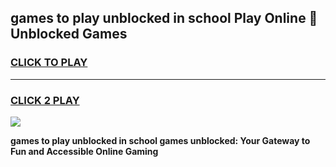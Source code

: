 
## games to play unblocked in school Play Online 👋 Unblocked Games
<h3>
<a href="https://news.freeplayer.one?title=games_to_play_unblocked_in_school&ref=17GH">CLICK TO PLAY</a></h3>
<hr>

<h3>
<a href="https://news.freeplayer.one?title=games_to_play_unblocked_in_school&ref=17GH">CLICK 2 PLAY</a>
  
</h3>

<a href="https://news.freeplayer.one?title=games_to_play_unblocked_in_school&ref=17GH/"><img src="https://clearcache.store/games.png"></a>


**games to play unblocked in school games unblocked: Your Gateway to Fun and Accessible Online Gaming**
